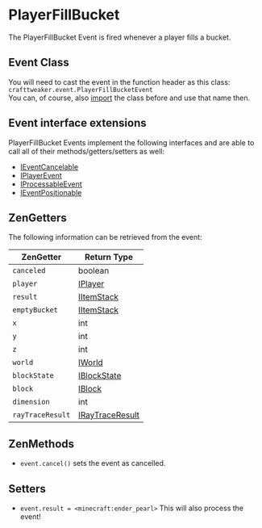# PlayerFillBucket

The PlayerFillBucket Event is fired whenever a player fills a bucket.

## Event Class
You will need to cast the event in the function header as this class:  
`crafttweaker.event.PlayerFillBucketEvent`  
You can, of course, also [import](/AdvancedFunctions/Import/) the class before and use that name then.


## Event interface extensions
PlayerFillBucket Events implement the following interfaces and are able to call all of their methods/getters/setters as well:

- [IEventCancelable](/Vanilla/Events/Events/IEventCancelable/)
- [IPlayerEvent](/Vanilla/Events/Events/IPlayerEvent/)
- [IProcessableEvent](/Vanilla/Events/Events/IProcessableEvent/)
- [IEventPositionable](/Vanilla/Events/Events/IEventPositionable/)

## ZenGetters
The following information can be retrieved from the event:

| ZenGetter        | Return Type                                         |
|------------------|-----------------------------------------------------|
| `canceled`       | boolean                                             |
| `player`         | [IPlayer](/Vanilla/Players/IPlayer/)                 |
| `result`         | [IItemStack](/Vanilla/Items/IItemStack/)             |
| `emptyBucket`    | [IItemStack](/Vanilla/Items/IItemStack/)             |
| `x`              | int                                                 |
| `y`              | int                                                 |
| `z`              | int                                                 |
| `world`          | [IWorld](/Vanilla/World/IWorld/)                     |
| `blockState`     | [IBlockState](/Vanilla/Blocks/IBlockState/)          |
| `block`          | [IBlock](/Vanilla/Blocks/IBlock/)                    |
| `dimension`      | int                                                 |
| `rayTraceResult` | [IRayTraceResult](/Vanilla/World/IRayTraceResult/)   |

## ZenMethods

- `event.cancel()` sets the event as cancelled.

## Setters
- `event.result = <minecraft:ender_pearl>` This will also process the event!
